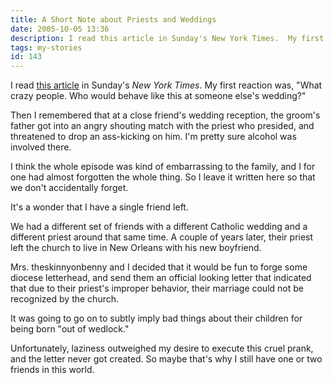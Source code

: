 ```yaml
---
title: A Short Note about Priests and Weddings
date: 2005-10-05 13:36
description: I read this article in Sunday's New York Times.  My first reaction was, "What crazy people.  Who would behave like this at someone else's wedding?"  Then I remembered that at a close friend's wedding reception, the groom's father got into an angry shouting match with the priest who presided, and threatened to drop an ass-kicking on him.  I'm pretty sure alcohol was involved there.
tags: my-stories
id: 143
---
```

I read <a href="http://www.nytimes.com/2005/10/02/fashion/sundaystyles/02TRASHERS.html" target="_blank">this article</a> in Sunday's *New York Times*.  My first reaction was, "What crazy people.  Who would behave like this at someone else's wedding?"

Then I remembered that at a close friend's wedding reception, the groom's father got into an angry shouting match with the priest who presided, and threatened to drop an ass-kicking on him.  I'm pretty sure alcohol was involved there.

I think the whole episode was kind of embarrassing to the family, and I for one had almost forgotten the whole thing.  So I leave it written here so that we don't accidentally forget.

It's a wonder that I have a single friend left.

We had a different set of friends with a different Catholic wedding and a different priest around that same time.  A couple of years later, their priest left the church to live in New Orleans with his new boyfriend.

Mrs. theskinnyonbenny and I decided that it would be fun to forge some diocese letterhead, and send them an official looking letter that indicated that due to their priest's improper behavior, their marriage could not be recognized by the church.

It was going to go on to subtly imply bad things about their children for being born "out of wedlock."

Unfortunately, laziness outweighed my desire to execute this cruel prank, and the letter never got created.  So maybe that's why I still have one or two friends in this world.
